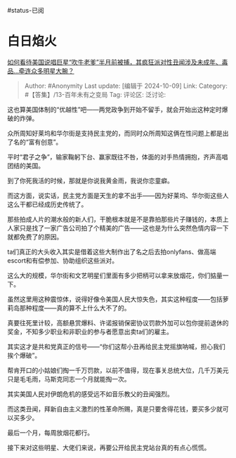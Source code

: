#status-已阅 
# 白日焰火
[如何看待美国说唱巨星“吹牛老爹”半月前被捕，其疯狂派对性丑闻涉及未成年、毒品…牵连众多明星大腕？](https://www.zhihu.com/question/747969550/answer/4528428599)

> Author: #Anonymity
> Last update: [编辑于 2024-10-09]
> Link:
> Category: #【答集】/13-百年未有之变局 
> Tag: 
> 评论区:
> 泛讨论:

这也算美国体制的“优越性”吧——两党政争到开始不留手，就会开始出这种定时爆破的炸弹。

众所周知好莱坞和华尔街是支持民主党的，而同时众所周知这俩在性问题上都是出了名的“富有创意”。

平时“君子之争”，输家鞠躬下台、赢家既往不咎，体面的对手热情拥抱，齐声高唱团结的美国。

到了你死我活的时候，那就是你说我黄金雨，我说你恋童癖。

而这方面，说实话，民主党方面是天生的拿不出手——因为好莱坞、华尔街这些人这么干都已经成历史传统了。

那些拍成人片的潮水般的新人们，干脆根本就是不是靠拍那些片子赚钱的，本质上人家只是找了一家广告公司拍了个精美的广告——这也是为什么突然色情内容一下就都免费了的原因。

ta们真正的大头收入其实是借着这些大制作出了名之后去拍onlyfans、做高端escort和有偿参加、协助组织这些派对。

这么大的规模，华尔街和文艺明星们里面有多少把柄可以拿来放烟花，你们掂量一下。

虽然这里用这种震惊体，说得好像令美国人民大惊失色，其实这种程度——包括萝莉岛那种程度——真的算不上什么大不了的。

真要往死里计较，高额悬赏爆料、许诺报销保密协议罚款外加可以包你提前退休的奖金，不知多少职业和非职业的参与者愿意出卖ta们的雇主。

其实这才是共和党真正的信号——“你们这帮小丑再给民主党摇旗呐喊，担心我们挨个爆破”。

帮肯开口的小姑娘们掏一千万罚款，以前不值得，现在事关总统大位，几千万美元只是毛毛雨，马斯克同志一个月就能掏一次。

其实美国人民对伊朗危机的感受远不如音乐教父的丑闻强烈。

而这类丑闻，拜新自由主义激烈的性革命所赐，真是只要舍得花钱，要买多少就可以买多少。

最后一个月，每周放烟花都行。

接下来对这些明星、大佬们来说，再要公开给民主党站台真的有点心慌慌。